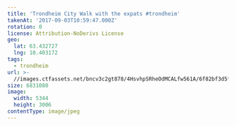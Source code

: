 ```yaml
---
title: 'Trondheim City Walk with the expats #trondheim'
takenAt: '2017-09-03T10:59:47.000Z'
rotation: 0
license: Attribution-NoDerivs License
geo:
  lat: 63.432727
  lng: 10.403172
tags:
  - trondheim
url: >-
  //images.ctfassets.net/bncv3c2gt878/4HsvhpSRheOdMCALfw561A/6f82bf3d5f266b898673d9299593af00/trondheim-city-walk-with-the-expats-trondheim_36837591572_o
size: 6831080
image:
  width: 5344
  height: 3006
contentType: image/jpeg
---
```


